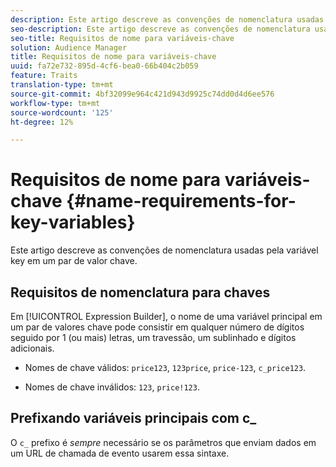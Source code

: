 ```yaml
---
description: Este artigo descreve as convenções de nomenclatura usadas pela variável key em um par de valor chave.
seo-description: Este artigo descreve as convenções de nomenclatura usadas pela variável key em um par de valor chave.
seo-title: Requisitos de nome para variáveis-chave
solution: Audience Manager
title: Requisitos de nome para variáveis-chave
uuid: fa72e732-895d-4cf6-bea0-66b404c2b059
feature: Traits
translation-type: tm+mt
source-git-commit: 4bf32099e964c421d943d9925c74dd0d4d6ee576
workflow-type: tm+mt
source-wordcount: '125'
ht-degree: 12%

---
```



# Requisitos de nome para variáveis-chave {#name-requirements-for-key-variables}

Este artigo descreve as convenções de nomenclatura usadas pela variável key em um par de valor chave.

## Requisitos de nomenclatura para chaves

<!-- c_tb_key_name_requirements.xml -->

Em [!UICONTROL Expression Builder], o nome de uma variável principal em um par de valores chave pode consistir em qualquer número de dígitos seguido por 1 (ou mais) letras, um travessão, um sublinhado e dígitos adicionais.

* Nomes de chave válidos: `price123`, `123price`, `price-123`, `c_price123`.

* Nomes de chave inválidos: `123`, `price!123`.

## Prefixando variáveis principais com c_

O `c_` prefixo é *sempre* necessário se os parâmetros que enviam dados em um URL de chamada de evento usarem essa sintaxe.